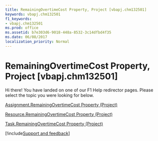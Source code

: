 ```yaml
---
title: RemainingOvertimeCost Property, Project [vbapj.chm132501]
keywords: vbapj.chm132501
f1_keywords:
- vbapj.chm132501
ms.prod: office
ms.assetid: b7e303d6-9018-448a-8532-3c14dfbd4f35
ms.date: 06/08/2017
localization_priority: Normal
---
```



# RemainingOvertimeCost Property, Project [vbapj.chm132501]

Hi there! You have landed on one of our F1 Help redirector pages. Please select the topic you were looking for below.

[Assignment.RemainingOvertimeCost Property (Project)](http://msdn.microsoft.com/library/6f13f7f0-bc3f-9f58-8047-0fabfa2eccb7%28Office.15%29.aspx)

[Resource.RemainingOvertimeCost Property (Project)](http://msdn.microsoft.com/library/5cef0a19-e87c-c177-0a17-4e6ca8bcf20b%28Office.15%29.aspx)

[Task.RemainingOvertimeCost Property (Project)](http://msdn.microsoft.com/library/6e8d72fd-efac-ed22-9549-950bba1cfc84%28Office.15%29.aspx)

[!include[Support and feedback](~/includes/feedback-boilerplate.md)]